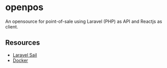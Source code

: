 # openpos
An opensource for point-of-sale using Laravel (PHP) as API and Reactjs as client.

## Resources
- [Laravel Sail](https://laravel.com/docs/11.x#sail-on-macos)
- [Docker](https://www.docker.com/)